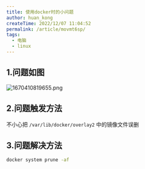```yaml
---
title: 使用docker时的小问题
author: huan_kong
createTime: 2022/12/07 11:04:52
permalink: /article/movmt6sp/
tags: 
  - 电脑
  - linux
---
```


## 1.问题如图

![1670410819655.png](https://img.huankong.top/i/2022/12/07/63907248b46b3.png)

## 2.问题触发方法

不小心把 `/var/lib/docker/overlay2` 中的镜像文件误删

## 3.问题解决方法

~~~sh
docker system prune -af
~~~
